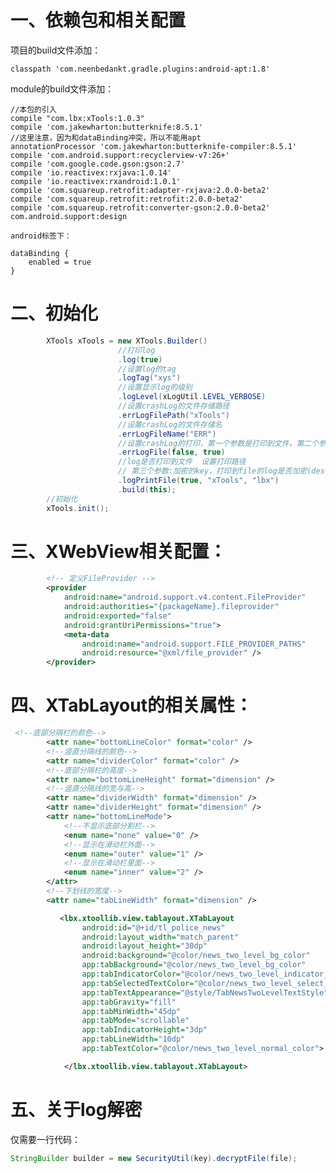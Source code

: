 
一、依赖包和相关配置
====
                
项目的build文件添加：

    classpath 'com.neenbedankt.gradle.plugins:android-apt:1.8'
        
module的build文件添加：

    //本包的引入
    compile "com.lbx:xTools:1.0.3"
    compile 'com.jakewharton:butterknife:8.5.1'
    //这里注意，因为和dataBinding冲突，所以不能用apt        
    annotationProcessor 'com.jakewharton:butterknife-compiler:8.5.1'            
    compile 'com.android.support:recyclerview-v7:26+'           
    compile 'com.google.code.gson:gson:2.7'             
    compile 'io.reactivex:rxjava:1.0.14'                
    compile 'io.reactivex:rxandroid:1.0.1'              
    compile 'com.squareup.retrofit:adapter-rxjava:2.0.0-beta2'          
    compile 'com.squareup.retrofit:retrofit:2.0.0-beta2'                
    compile 'com.squareup.retrofit:converter-gson:2.0.0-beta2'
    com.android.support:design      
    
    android标签下：  

    dataBinding {       
        enabled = true      
    }   
       
二、初始化
====

```Java     
        XTools xTools = new XTools.Builder()        
                        //打印log         
                        .log(true)      
                        //设置log的tag     
                        .logTag("xys")      
                        //设置显示log的级别        
                        .logLevel(xLogUtil.LEVEL_VERBOSE)       
                        //设置crashLog的文件存储路径     
                        .errLogFilePath("xTools")       
                        //设置crashLog的文件存储名      
                        .errLogFileName("ERR")      
                        //设置crashLog的打印，第一个参数是打印到文件，第二个参数是打印到log        
                        .errLogFile(false, true)        
                        //log是否打印到文件  设置打印路径        
                        // 第三个参数:加密的key，打印到file的log是否加密(des+base64对称加密) null为不加密        
                        .logPrintFile(true, "xTools", "lbx")               
                        .build(this);             
        //初始化           
        xTools.init();          
```     
        
三、XWebView相关配置：
===
````Xml
        <!-- 定义FileProvider -->
        <provider
            android:name="android.support.v4.content.FileProvider"
            android:authorities="{packageName}.fileprovider"
            android:exported="false"
            android:grantUriPermissions="true">
            <meta-data
                android:name="android.support.FILE_PROVIDER_PATHS"
                android:resource="@xml/file_provider" />
        </provider>
````
四、XTabLayout的相关属性：
===
````Xml
 <!--底部分隔栏的颜色-->
        <attr name="bottomLineColor" format="color" />
        <!--竖直分隔线的颜色-->
        <attr name="dividerColor" format="color" />
        <!--底部分隔栏的高度-->
        <attr name="bottomLineHeight" format="dimension" />
        <!--竖直分隔线的宽与高-->
        <attr name="dividerWidth" format="dimension" />
        <attr name="dividerHeight" format="dimension" />
        <attr name="bottomLineMode">
            <!--不显示底部分割栏-->
            <enum name="none" value="0" />
            <!--显示在滑动栏外面-->
            <enum name="outer" value="1" />
            <!--显示在滑动栏里面-->
            <enum name="inner" value="2" />
        </attr>
        <!--下划线的宽度-->
        <attr name="tabLineWidth" format="dimension" />

           <lbx.xtoollib.view.tablayout.XTabLayout
                android:id="@+id/tl_police_news"
                android:layout_width="match_parent"
                android:layout_height="30dp"
                android:background="@color/news_two_level_bg_color"
                app:tabBackground="@color/news_two_level_bg_color"
                app:tabIndicatorColor="@color/news_two_level_indicator_color"
                app:tabSelectedTextColor="@color/news_two_level_select_color"
                app:tabTextAppearance="@style/TabNewsTwoLevelTextStyle"
                app:tabGravity="fill"
                app:tabMinWidth="45dp"
                app:tabMode="scrollable"
                app:tabIndicatorHeight="3dp"
                app:tabLineWidth="10dp"
                app:tabTextColor="@color/news_two_level_normal_color">

            </lbx.xtoollib.view.tablayout.XTabLayout>
````

五、关于log解密
====
仅需要一行代码：
````Java
StringBuilder builder = new SecurityUtil(key).decryptFile(file);
````